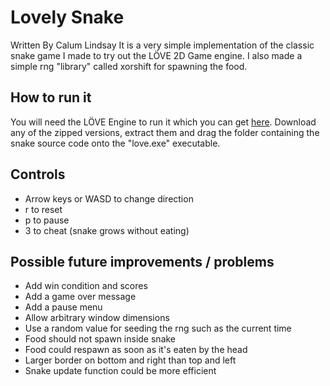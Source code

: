 # Lovely Snake
Written By Calum Lindsay 
It is a very simple implementation of the classic snake game I made to try out the LÖVE 2D Game engine. I also made a simple rng "library" called xorshift for spawning the food.

## How to run it
You will need the LÖVE Engine to run it which you can get [here](https://love2d.org "LÖVE 2D's Homepage"). Download any of the zipped versions, extract them and drag the folder containing the snake source code onto the "love.exe" executable.

## Controls
- Arrow keys or WASD to change direction
- r to reset
- p to pause
- 3 to cheat (snake grows without eating)

## Possible future improvements / problems
- Add win condition and scores
- Add a game over message
- Add a pause menu
- Allow arbitrary window dimensions
- Use a random value for seeding the rng such as the current time
- Food should not spawn inside snake
- Food could respawn as soon as it's eaten by the head
- Larger border on bottom and right than top and left
- Snake update function could be more efficient